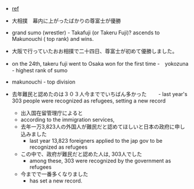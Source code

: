 
- [ref](https://www3.nhk.or.jp/news/easy/)

- 大相撲　幕内に上がったばかりの尊富士が優勝
 - grand sumo (wrestler) - Takafuji (or Takeru Fuji)? ascends to Makunouchi ( top rank) and wins.
  - 大阪で行っていたおお相撲で二十四日、尊富士が初めて優勝しました。
  - on the 24th, takeru fuji went to Osaka won for the first time
  -　yokozuna - highest rank of sumo
  - makunouchi - top division

- 去年難民と認めたのは３０３人今まででいちばん多かった
　　- last year's 303 people were recognized as refugees, setting a new record
   - 出入国在留管理庁によると
   - according to the immigration services,
   - 去年一万3,823人の外国人が難民だと認めてほしいと日本の政府に申し込みました
     - last year 13,823 foreigners applied to the jap gov to be recognized as refugees
   - この中で、政府が難民だと認めた人は, 303人でした
     - among these, 303 were recognized by the government as refugees
    - 今までで一番多くなりました
      - has set a new record.